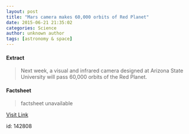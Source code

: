 ```yaml
---
layout: post
title: "Mars camera makes 60,000 orbits of Red Planet"
date: 2015-06-21 21:35:02
categories: Science
author: unknown author
tags: [astronomy & space]
---
```



#### Extract
>Next week, a visual and infrared camera designed at Arizona State University will pass 60,000 orbits of the Red Planet.

#### Factsheet
>factsheet unavailable

[Visit Link](http://phys.org/news354126889.html)

id:  142808
